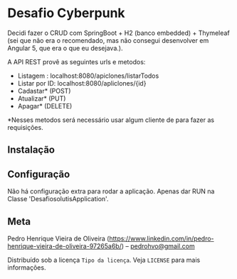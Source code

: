 # Desafio Cyberpunk

Decidi fazer o CRUD com SpringBoot + H2 (banco embedded) + Thymeleaf (sei que não era o recomendado, mas não consegui desenvolver em Angular 5, que era o que eu desejava.).

A API REST provê as seguintes urls e metodos: 
 - Listagem : localhost:8080/apiclones/listarTodos
 - Listar por ID: localhost:8080/apliclones/{id}
 - Cadastar* (POST)
 - Atualizar* (PUT)
 - Apagar* (DELETE)
 
 *Nesses metodos será necessário usar algum cliente de para fazer as requisições.
 
## Instalação


## Configuração
Não há configuração extra para rodar a aplicação. Apenas dar RUN na Classe 'DesafiosolutisApplication'.

## Meta
Pedro Henrique Vieira de Oliveira (https://www.linkedin.com/in/pedro-henrique-vieira-de-oliveira-97265a6b/) – pedrohvo@gmail.com

Distribuído sob a licença `Tipo da licença`. Veja `LICENSE` para mais informações.
